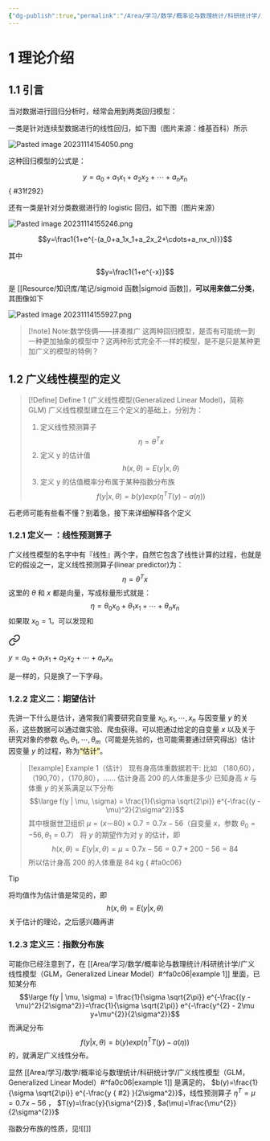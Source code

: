 ```yaml
---
{"dg-publish":true,"permalink":"/Area/学习/数学/概率论与数理统计/科研统计学/广义线性模型（GLM，Generalized Linear Model）/","dgPassFrontmatter":true}
---
```







# 1 理论介绍
## 1.1 引言

当对数据进行回归分析时，经常会用到两类回归模型： 

一类是针对连续型数据进行的线性回归，如下图（图片来源：维基百科）所示

![Pasted image 20231114154050.png](/img/user/00%20Archive%EF%BC%88%E4%B8%B4%E6%97%B6%E6%96%87%E4%BB%B6%EF%BC%89/Pasted%20image%2020231114154050.png)

这种回归模型的公式是：  

$$y=a_0+a_1x_1+a_2x_2+\cdots+a_nx_n$$
{ #31f292}


还有一类是针对分类数据进行的 logistic 回归，如下图（图片来源）  
  
![Pasted image 20231114155246.png](/img/user/00%20Archive%EF%BC%88%E4%B8%B4%E6%97%B6%E6%96%87%E4%BB%B6%EF%BC%89/Pasted%20image%2020231114155246.png)

$$y=\frac1{1+e^{-(a_0+a_1x_1+a_2x_2+\cdots+a_nx_n)}}$$

其中

$$y=\frac1{1+e^{-x}}$$

是 [[Resource/知识库/笔记/sigmoid 函数\|sigmoid 函数]]，**可以用来做二分类**，其图像如下

![Pasted image 20231114155927.png](/img/user/00%20Archive%EF%BC%88%E4%B8%B4%E6%97%B6%E6%96%87%E4%BB%B6%EF%BC%89/Pasted%20image%2020231114155927.png)



> [!note] Note:数学伎俩——拼凑推广
> 这两种回归模型，是否有可能统一到一种更加抽象的模型中？这两种形式完全不一样的模型，是不是只是某种更加广义的模型的特例？  


## 1.2 广义线性模型的定义  
  
> [!Define] Define 1 (广义线性模型(Generalized Linear Model)，简称 GLM)
> 广义线性模型建立在三个定义的基础上，分别为： 
> 1. 定义线性预测算子
> 	$$\eta=\theta^Tx$$
> 2. 定义 y 的估计值 
>    $$h(x,\theta)=E(y|x,\theta)$$
> 3. 定义 y 的估值概率分布属于某种指数分布族
>    $$f(y|x,\theta)=b(y)exp(\eta^TT(y)-a(\eta))$$


石老师可能有些看不懂？别着急，接下来详细解释各个定义  

### 1.2.1 定义一 ：线性预测算子

广义线性模型的名字中有『线性』两个字，自然它包含了线性计算的过程，也就是它的假设之一，定义线性预测算子(linear predictor)为：
$$\eta=\theta^Tx$$
这里的 $\theta$ 和 $x$ 都是向量，写成标量形式就是：
$$\eta=\theta_0x_0+\theta_1x_1+\cdots+\theta_nx_n$$
如果取 $x_0 = 1$。可以发现和 
<div class="transclusion internal-embed is-loaded"><a class="markdown-embed-link" href="/area/////glm-generalized-linear-model/#31f292" aria-label="Open link"><svg xmlns="http://www.w3.org/2000/svg" width="24" height="24" viewBox="0 0 24 24" fill="none" stroke="currentColor" stroke-width="2" stroke-linecap="round" stroke-linejoin="round" class="svg-icon lucide-link"><path d="M10 13a5 5 0 0 0 7.54.54l3-3a5 5 0 0 0-7.07-7.07l-1.72 1.71"></path><path d="M14 11a5 5 0 0 0-7.54-.54l-3 3a5 5 0 0 0 7.07 7.07l1.71-1.71"></path></svg></a><div class="markdown-embed">



$y=a_0+a_1x_1+a_2x_2+\cdots+a_nx_n$ 

</div></div>
 是一样的，只是换了一下字母。

### 1.2.2 定义二：期望估计

先讲一下什么是估计，通常我们需要研究自变量 $x_0,x_1,\cdots,x_n$ 与因变量 $y$ 的关系，这些数据可以通过做实验、爬虫获得。可以把通过给定的自变量 $x$ 以及关于研究对象的参数 $\theta_{0},\theta_{1},\cdots,\theta_{m}$（可能是先验的，也可能需要通过研究得出）估计因变量 $y$ 的过程，称为<mark style="background: #FFF3A3A6;">“估计”</mark>。

> [!example] Example 1（估计）
> 现有身高体重数据若干: 比如 （180,60），（190,70），（170,80），……
> 估计身高 200 的人体重是多少
> 已知身高 $x$ 与体重 $y$ 的关系满足以下分布
> $$\large f(y | \mu, \sigma) = \frac{1}{\sigma \sqrt{2\pi}} e^{-\frac{(y - \mu)^2}{2\sigma^2}}$$
> 其中根据世卫组织 $\mu=(x－80)×0.7=0.7x-56$（自变量 $x$，参数 $\theta_{0}=-56,\theta_{1}=0.7$）
> 将 $y$ 的期望作为对 y 的估计，即
> $$
> h(x,\theta)=E(y|x,\theta)=\mu=0.7x-56=0.7*200-56=84
> $$
> 所以估计身高 200 的人体重是 84 kg
{ #fa0c06}


> [!tip]
> 将均值作为估计值是常见的，即
> $$h(x,\theta)=E(y|x,\theta)$$
> 关于估计的理论，之后感兴趣再讲


### 1.2.3 定义三：指数分布族

可能你已经注意到了，在 [[Area/学习/数学/概率论与数理统计/科研统计学/广义线性模型（GLM，Generalized Linear Model）#^fa0c06\|example 1]] 里面，已知某分布
$$\large f(y | \mu, \sigma) = \frac{1}{\sigma \sqrt{2\pi}} e^{-\frac{(y - \mu)^2}{2\sigma^2}}=\frac{1}{\sigma \sqrt{2\pi}} e^{-\frac{y^{2} - 2\mu y+\mu^{2}}{2\sigma^2}}$$
而满足分布
$$
f(y|x,\theta)=b(y)exp(\eta^TT(y)-a(\eta))
$$
的，就满足广义线性分布。

显然 [[Area/学习/数学/概率论与数理统计/科研统计学/广义线性模型（GLM，Generalized Linear Model）#^fa0c06\|example 1]] 是满足的， $b(y)=\frac{1}{\sigma \sqrt{2\pi}} e^{-\frac{y
{ #2}
}{2\sigma^2}}$，线性预测算子 $\eta^T=\mu=0.7x-56$ ， $T(y)=\frac{y}{\sigma^{2}}$ , $a(\mu)=\frac{\mu^{2}}{2\sigma^{2}}$

指数分布族的性质，见![[]]